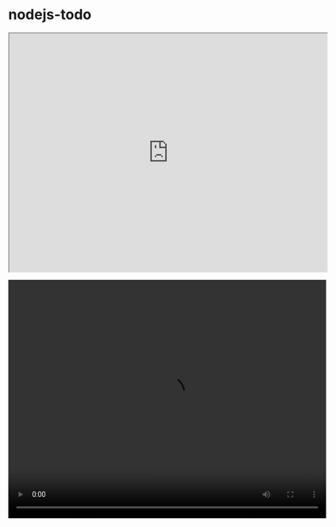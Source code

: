 # nodejs-todo

<iframe src="https://drive.google.com/file/d/1bf74mGUUkAJDJC22utBdWdnTrtRmjJBf/preview" width="640" height="480"></iframe>

<video src="https://drive.google.com/file/d/1bf74mGUUkAJDJC22utBdWdnTrtRmjJBf/preview" width="640" height="480" controls preload></video>

